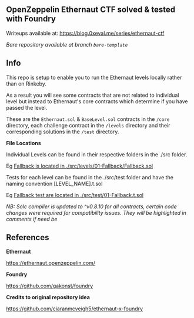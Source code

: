 ## OpenZeppelin Ethernaut CTF solved & tested with Foundry

Writeups available at: https://blog.0xeval.me/series/ethernaut-ctf

*Bare repository available at branch `bare-template`*

## Info

This repo is setup to enable you to run the Ethernaut levels locally rather than on Rinkeby.

As a result you will see some contracts that are not related to individual level but instead to Ethernaut's core contracts which determine if you have passed the level. 

These are the `Ethernaut.sol` & `BaseLevel.sol` contracts in the `/core` directory, each challenge contract in the `/levels` directory and their corresponding solutions in the `/test` directory. 

**File Locations**

Individual Levels can be found in their respective folders in the ./src folder.  

Eg [Fallback is located in ./src/levels/01-Fallback/Fallback.sol](src/levels/01-Fallback/Fallback.sol)

Tests for each level can be found in the ./src/test folder and have the naming convention [LEVEL_NAME].t.sol 

Eg [Fallback test are located in ./src/test/01-Fallback.t.sol](src/test/01-Fallback.t.sol)

*NB: Solc compiler is updated to ^v0.8.10 for all contracts, certain code changes were required for compatibility issues. They will be highlighted in comments if need be* 

## References

**Ethernaut**

https://ethernaut.openzeppelin.com/

**Foundry**

https://github.com/gakonst/foundry

**Credits to original repository idea**

https://github.com/ciaranmcveigh5/ethernaut-x-foundry

